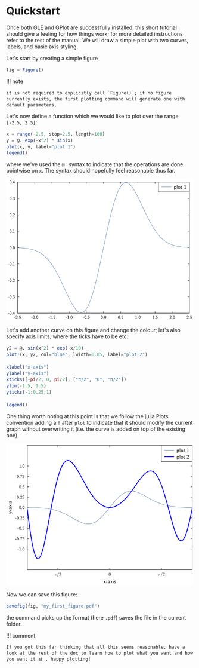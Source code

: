 # Quickstart

Once both GLE and GPlot are successfully installed, this short tutorial should give a feeling for how things work; for more detailed instructions refer to the rest of the manual.
We will draw a simple plot with two curves, labels, and basic axis styling.

Let's start by creating a simple figure

```julia
fig = Figure()
```

!!! note

    it is not required to explicitly call `Figure()`; if no figure currently exists, the first plotting command will generate one with default parameters.

Let's now define a function which we would like to plot over the range `[-2.5, 2.5]`:


```julia
x = range(-2.5, stop=2.5, length=100)
y = @. exp(-x^2) * sin(x)
plot(x, y, label="plot 1")
legend()
```


where we've used the `@.` syntax to indicate that the operations are done pointwise on `x`. The syntax should hopefully feel reasonable thus far.


![](../exgen/out/qs_ex1.svg)


Let's add another curve on this figure and change the colour; let's also specify axis limits, where the ticks have to be etc:


```julia
y2 = @. sin(x^2) * exp(-x/10)
plot!(x, y2, col="blue", lwidth=0.05, label="plot 2")

xlabel("x-axis")
ylabel("y-axis")
xticks([-pi/2, 0, pi/2], ["π/2", "0", "π/2"])
ylim(-1.5, 1.5)
yticks(-1:0.25:1)

legend()
```


One thing worth noting at this point is that we follow the julia Plots convention adding a `!` after `plot` to indicate that it should modify the current graph without overwriting it (i.e. the curve is added on top of the existing one).


![](../exgen/out/qs_ex2.svg)


Now we can save this figure:

```julia
savefig(fig, "my_first_figure.pdf")
```

the command picks up the format (here `.pdf`) saves the file in the current folder.

!!! comment

    If you got this far thinking that all this seems reasonable, have a look at the rest of the doc to learn how to plot what you want and how you want it 📊 , happy plotting!
